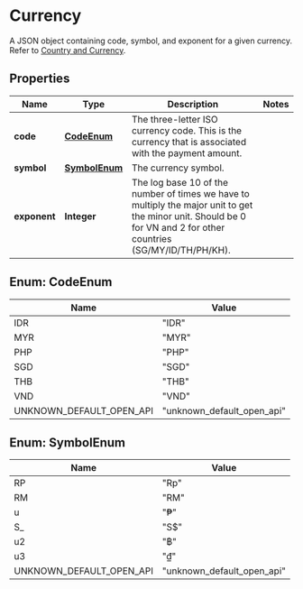 

# Currency

A JSON object containing code, symbol, and exponent for a given currency. Refer to [Country and Currency](#section/Getting-started/Country-and-currency).

## Properties

| Name | Type | Description | Notes |
|------------ | ------------- | ------------- | -------------|
|**code** | [**CodeEnum**](#CodeEnum) | The three-letter ISO currency code. This is the currency that is associated with the payment amount.  |  |
|**symbol** | [**SymbolEnum**](#SymbolEnum) | The currency symbol.  |  |
|**exponent** | **Integer** | The log base 10 of the number of times we have to multiply the major unit to get the minor unit. Should be 0 for VN and 2 for other countries (SG/MY/ID/TH/PH/KH).  |  |



## Enum: CodeEnum

| Name | Value |
|---- | -----|
| IDR | &quot;IDR&quot; |
| MYR | &quot;MYR&quot; |
| PHP | &quot;PHP&quot; |
| SGD | &quot;SGD&quot; |
| THB | &quot;THB&quot; |
| VND | &quot;VND&quot; |
| UNKNOWN_DEFAULT_OPEN_API | &quot;unknown_default_open_api&quot; |



## Enum: SymbolEnum

| Name | Value |
|---- | -----|
| RP | &quot;Rp&quot; |
| RM | &quot;RM&quot; |
| u | &quot;₱&quot; |
| S_ | &quot;S$&quot; |
| u2 | &quot;฿&quot; |
| u3 | &quot;₫&quot; |
| UNKNOWN_DEFAULT_OPEN_API | &quot;unknown_default_open_api&quot; |



